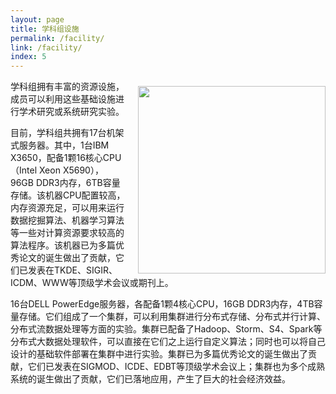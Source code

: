```yaml
---
layout: page
title: 学科组设施
permalink: /facility/
link: /facility/
index: 5
---
```


 <div style="float:right;padding-left:20px;margin-top:10px;"><a href="{{site.url}}/imgs/facility_brev.jpg" target="_blank"><img src="{{site.url}}/imgs/facility_brev.jpg" style="width:300px;"/></a></div>
      
 学科组拥有丰富的资源设施，成员可以利用这些基础设施进行学术研究或系统研究实验。

目前，学科组共拥有17台机架式服务器。其中，1台IBM X3650，配备1颗16核心CPU（Intel Xeon X5690），96GB DDR3内存，6TB容量存储。该机器CPU配置较高，内存资源充足，可以用来运行数据挖掘算法、机器学习算法等一些对计算资源要求较高的算法程序。该机器已为多篇优秀论文的诞生做出了贡献，它们已发表在TKDE、SIGIR、ICDM、WWW等顶级学术会议或期刊上。

16台DELL PowerEdge服务器，各配备1颗4核心CPU，16GB DDR3内存，4TB容量存储。它们组成了一个集群，可以利用集群进行分布式存储、分布式并行计算、分布式流数据处理等方面的实验。集群已配备了Hadoop、Storm、S4、Spark等分布式大数据处理软件，可以直接在它们之上运行自定义算法；同时也可以将自己设计的基础软件部署在集群中进行实验。集群已为多篇优秀论文的诞生做出了贡献，它们已发表在SIGMOD、ICDE、EDBT等顶级学术会议上；集群也为多个成熟系统的诞生做出了贡献，它们已落地应用，产生了巨大的社会经济效益。